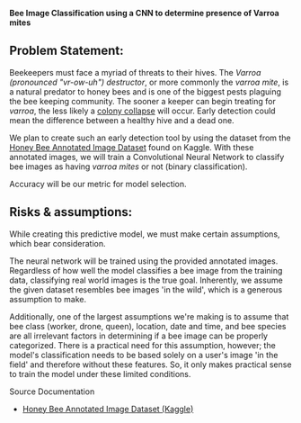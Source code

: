 **Bee Image Classification using a CNN to determine presence of Varroa mites**

## Problem Statement:
Beekeepers must face a myriad of threats to their hives. The _Varroa (pronounced "vr-ow-uh") destructor_, or more commonly the _varroa mite_, is a natural predator to honey bees and is one of the biggest pests plaguing the bee keeping community. The sooner a keeper can begin treating for _varroa_, the less likely a [colony collapse](https://ipm.missouri.edu/MPG/2013/7/Colony-Collapse-Disorder-the-Varroa-Mite-and-Resources-for-Beekeepers/) will occur.  Early detection could mean the difference between a healthy hive and a dead one. 

We plan to create such an early detection tool by using the dataset from the [Honey Bee Annotated Image Dataset](https://www.kaggle.com/jenny18/honey-bee-annotated-images) found on Kaggle. With these annotated images, we will train a Convolutional Neural Network to classify bee images as having _varroa mites_ or not (binary classification).

Accuracy will be our metric for model selection.
## Risks & assumptions:
While creating this predictive model, we must make certain assumptions, which bear consideration.

The neural network will be trained using the provided annotated images. Regardless of how well the model classifies a bee image from the training data, classifying real world images is the true goal. Inherently, we assume the given dataset resembles bee images 'in the wild', which is a generous assumption to make.

Additionally, one of the largest assumptions we're making is to assume that bee class (worker, drone, queen), location, date and time, and bee species are all irrelevant factors in determining if a bee image can be properly categorized. There is a practical need for this assumption, however; the model's classification needs to be based solely on a user's image 'in the field' and therefore without these features. So, it only makes practical sense to train the model under these limited conditions.

Source Documentation
- [Honey Bee Annotated Image Dataset (Kaggle)](https://www.kaggle.com/jenny18/honey-bee-annotated-images)